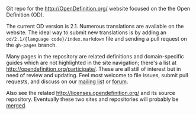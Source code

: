 Git repo for the <http://OpenDefinition.org/> website focused on the
the Open Definition (OD).

The current OD version is 2.1. Numerous translations are available
on the website. The ideal way to submit new translations is by adding
an `od/2.1/{language code}/index.markdown` file and sending a pull request on the `gh-pages` branch.

Many pages in the repository are related definitions and domain-specific
guides which are not highlighted in the site navigation; there's a
list at <http://opendefinition.org/participate/>. These are all still
of interest but in need of review and updating. Feel most welcome
to file issues, submit pull requests, and discuss on our [mailing
list](http://lists.okfn.org/mailman/listinfo/od-discuss) or [forum](https://discuss.okfn.org/c/projects/OpenDefinition).

Also see the related <http://licenses.opendefinition.org/> and its source
repository. Eventually these two sites and repositories will probably be
[merged](https://github.com/okfn/opendefinition/issues/7).
